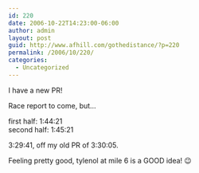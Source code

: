 ```yaml
---
id: 220
date: 2006-10-22T14:23:00-06:00
author: admin
layout: post
guid: http://www.afhill.com/gothedistance/?p=220
permalink: /2006/10/220/
categories:
  - Uncategorized
---
```

I have a new PR!

Race report to come, but&#8230;

first half: 1:44:21  
second half: 1:45:21

3:29:41, off my old PR of 3:30:05.

Feeling pretty good, tylenol at mile 6 is a GOOD idea! 😉